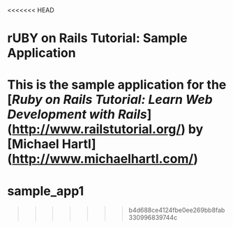 <<<<<<< HEAD
# rUBY on Rails Tutorial: Sample Application

This is the sample application for the 
[*Ruby on Rails Tutorial: Learn Web Development with Rails*]
(http://www.railstutorial.org/) by [Michael Hartl] (http://www.michaelhartl.com/) 
=======
# sample_app1
>>>>>>> b4d688ce4124fbe0ee269bb8fab330996839744c

